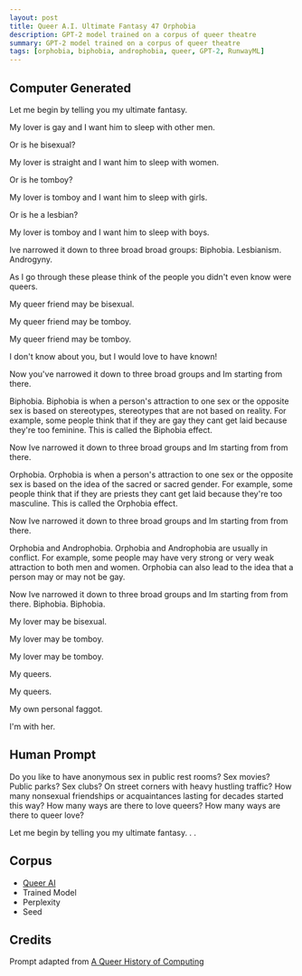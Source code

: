 ```yaml
---
layout: post
title: Queer A.I. Ultimate Fantasy 47 Orphobia
description: GPT-2 model trained on a corpus of queer theatre
summary: GPT-2 model trained on a corpus of queer theatre
tags: [orphobia, biphobia, androphobia, queer, GPT-2, RunwayML]
---
```


## Computer Generated

Let me begin by telling you my ultimate fantasy.

My lover is gay and I want him to sleep with other men.

Or is he bisexual?

My lover is straight and I want him to sleep with women.

Or is he tomboy?

My lover is tomboy and I want him to sleep with girls.

Or is he a lesbian?

My lover is tomboy and I want him to sleep with boys.

Ive narrowed it down to three broad broad groups:
Biphobia.
Lesbianism.
Androgyny.

As I go through these please think of the people you didn't even know were queers.

My queer friend may be bisexual.

My queer friend may be tomboy.

My queer friend may be tomboy.

I don't know about you, but I would love to have known!

Now you've narrowed it down to three broad groups and Im starting from there.

Biphobia. Biphobia is when a person's attraction to one sex or the opposite sex is based on stereotypes, stereotypes that are not based on reality. For example, some people think that if they are gay they cant get laid because they're too feminine. This is called the Biphobia effect.

Now Ive narrowed it down to three broad groups and Im starting from from there.

Orphobia. Orphobia is when a person's attraction to one sex or the opposite sex is based on the idea of the sacred or sacred gender. For example, some people think that if they are priests they cant get laid because they're too masculine. This is called the Orphobia effect.

Now Ive narrowed it down to three broad groups and Im starting from from there.

Orphobia and Androphobia. Orphobia and Androphobia are usually in conflict. For example, some people may have very strong or very weak attraction to both men and women. Orphobia can also lead to the idea that a person may or may not be gay.

Now Ive narrowed it down to three broad groups and Im starting from from there. Biphobia. Biphobia.

My lover may be bisexual.

My lover may be tomboy.

My lover may be tomboy.

My queers.

My queers.

My own personal faggot.

I'm with her.


## Human Prompt

Do you like to have anonymous sex in public rest rooms? Sex movies? Public parks? Sex clubs? On street corners with heavy hustling traffic? How many nonsexual friendships or acquaintances lasting for decades started this way? How many ways are there to love queers? How many ways are there to queer love?

Let me begin by telling you my ultimate fantasy. . .

## Corpus

- [Queer AI](/queerai)
- Trained Model
- Perplexity
- Seed

## Credits

Prompt adapted from [A Queer History of Computing](https://rhizome.org/editorial/2013/feb/19/queer-computing-1/)
